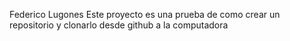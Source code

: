 Federico Lugones 
Este proyecto es una prueba de como crear un repositorio y clonarlo desde github a la computadora
